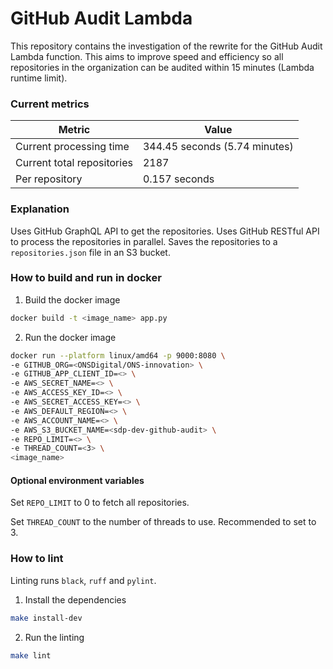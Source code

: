 # GitHub Audit Lambda 

This repository contains the investigation of the rewrite for the GitHub Audit Lambda function. This aims to improve speed and efficiency so all repositories in the organization can be audited within 15 minutes (Lambda runtime limit).


### Current metrics

| Metric | Value |
| --- | --- |
| Current processing time | 344.45 seconds (5.74 minutes) |
| Current total repositories | 2187 |
| Per repository | 0.157 seconds |

### Explanation

Uses GitHub GraphQL API to get the repositories.
Uses GitHub RESTful API to process the repositories in parallel.
Saves the repositories to a `repositories.json` file in an S3 bucket.

### How to build and run in docker

1. Build the docker image

```bash
docker build -t <image_name> app.py
```

2. Run the docker image

```bash
docker run --platform linux/amd64 -p 9000:8080 \
-e GITHUB_ORG=<ONSDigital/ONS-innovation> \
-e GITHUB_APP_CLIENT_ID=<> \
-e AWS_SECRET_NAME=<> \
-e AWS_ACCESS_KEY_ID=<> \
-e AWS_SECRET_ACCESS_KEY=<> \
-e AWS_DEFAULT_REGION=<> \
-e AWS_ACCOUNT_NAME=<> \
-e AWS_S3_BUCKET_NAME=<sdp-dev-github-audit> \
-e REPO_LIMIT=<> \
-e THREAD_COUNT=<3> \
<image_name>
```

#### Optional environment variables

Set `REPO_LIMIT` to 0 to fetch all repositories.

Set `THREAD_COUNT` to the number of threads to use. Recommended to set to 3.

### How to lint

Linting runs `black`, `ruff` and `pylint`.

1. Install the dependencies

```bash
make install-dev
```

2. Run the linting

```bash
make lint
```
